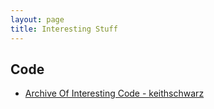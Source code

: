 ```yaml
---
layout: page
title: Interesting Stuff
---
```


## Code

* [Archive Of Interesting Code - keithschwarz](http://keithschwarz.com/interesting)

